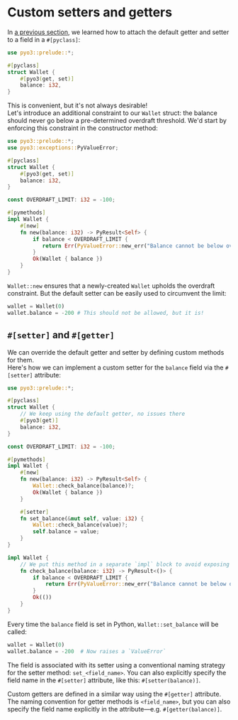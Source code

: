 # Custom setters and getters

In [a previous section](01_constructors.md), we learned how to attach the default getter and setter to a field in a `#[pyclass]`:

```rust
use pyo3::prelude::*;

#[pyclass]
struct Wallet {
    #[pyo3(get, set)]
    balance: i32,
}
```
This is convenient, but it's not always desirable!\
Let's introduce an additional constraint to our `Wallet` struct: the balance should never go below a pre-determined 
overdraft threshold.
We'd start by enforcing this constraint in the constructor method:

```rust
use pyo3::prelude::*;
use pyo3::exceptions::PyValueError;

#[pyclass]
struct Wallet {
    #[pyo3(get, set)]
    balance: i32,
}

const OVERDRAFT_LIMIT: i32 = -100;

#[pymethods]
impl Wallet {
    #[new]
    fn new(balance: i32) -> PyResult<Self> {
        if balance < OVERDRAFT_LIMIT {
           return Err(PyValueError::new_err("Balance cannot be below overdraft limit"));     
        }
        Ok(Wallet { balance })
    }
}
```

`Wallet::new` ensures that a newly-created `Wallet` upholds the overdraft constraint. But the default setter
can be easily used to circumvent the limit:

```python
wallet = Wallet(0)
wallet.balance = -200 # This should not be allowed, but it is!
```

## `#[setter]` and `#[getter]`

We can override the default getter and setter by defining custom methods for them.\
Here's how we can implement a custom setter for the `balance` field via the `#[setter]` attribute:

```rust
use pyo3::prelude::*;

#[pyclass]
struct Wallet {
    // We keep using the default getter, no issues there
    #[pyo3(get)]
    balance: i32,
}

const OVERDRAFT_LIMIT: i32 = -100;

#[pymethods]
impl Wallet {
    #[new]
    fn new(balance: i32) -> PyResult<Self> {
        Wallet::check_balance(balance)?;
        Ok(Wallet { balance })
    }

    #[setter]
    fn set_balance(&mut self, value: i32) {
        Wallet::check_balance(value)?;
        self.balance = value;
    }
}

impl Wallet {
    // We put this method in a separate `impl` block to avoid exposing it to Python
    fn check_balance(balance: i32) -> PyResult<()> {
        if balance < OVERDRAFT_LIMIT {
            return Err(PyValueError::new_err("Balance cannot be below overdraft limit"));
        }
        Ok(())
    }
}
```

Every time the `balance` field is set in Python, `Wallet::set_balance` will be called:

```python
wallet = Wallet(0)
wallet.balance = -200  # Now raises a `ValueError`
```

The field is associated with its setter using a conventional naming strategy for the setter method: `set_<field_name>`.
You can also explicitly specify the field name in the `#[setter]` attribute, like this: `#[setter(balance)]`.

Custom getters are defined in a similar way using the `#[getter]` attribute. The naming convention for 
getter methods is `<field_name>`, but you can also specify the field name explicitly in the attribute—e.g. 
`#[getter(balance)]`.
